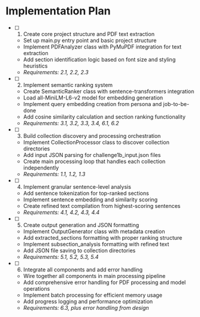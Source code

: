 # Implementation Plan

- [ ] 1. Create core project structure and PDF text extraction
  - Set up main.py entry point and basic project structure
  - Implement PDFAnalyzer class with PyMuPDF integration for text extraction
  - Add section identification logic based on font size and styling heuristics
  - _Requirements: 2.1, 2.2, 2.3_

- [ ] 2. Implement semantic ranking system
  - Create SemanticRanker class with sentence-transformers integration
  - Load all-MiniLM-L6-v2 model for embedding generation
  - Implement query embedding creation from persona and job-to-be-done
  - Add cosine similarity calculation and section ranking functionality
  - _Requirements: 3.1, 3.2, 3.3, 3.4, 6.1, 6.2_

- [ ] 3. Build collection discovery and processing orchestration
  - Implement CollectionProcessor class to discover collection directories
  - Add input JSON parsing for challenge1b_input.json files
  - Create main processing loop that handles each collection independently
  - _Requirements: 1.1, 1.2, 1.3_

- [ ] 4. Implement granular sentence-level analysis
  - Add sentence tokenization for top-ranked sections
  - Implement sentence embedding and similarity scoring
  - Create refined text compilation from highest-scoring sentences
  - _Requirements: 4.1, 4.2, 4.3, 4.4_

- [ ] 5. Create output generation and JSON formatting
  - Implement OutputGenerator class with metadata creation
  - Add extracted_sections formatting with proper ranking structure
  - Implement subsection_analysis formatting with refined text
  - Add JSON file saving to collection directories
  - _Requirements: 5.1, 5.2, 5.3, 5.4_

- [ ] 6. Integrate all components and add error handling
  - Wire together all components in main processing pipeline
  - Add comprehensive error handling for PDF processing and model operations
  - Implement batch processing for efficient memory usage
  - Add progress logging and performance optimization
  - _Requirements: 6.3, plus error handling from design_